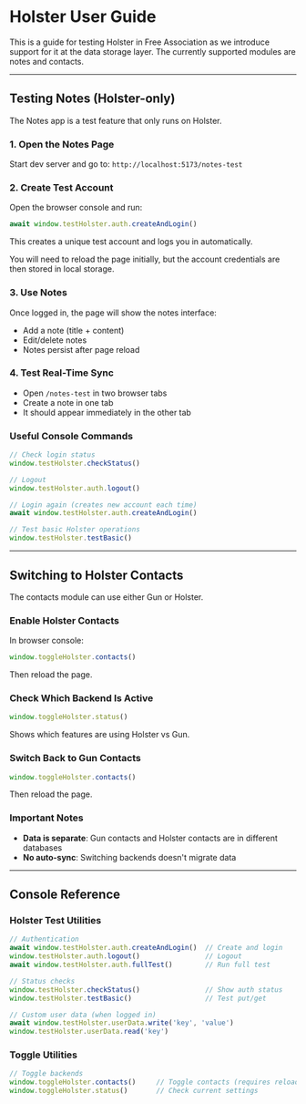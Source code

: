 # Holster User Guide

This is a guide for testing Holster in Free Association as we
introduce support for it at the data storage layer. The currently
supported modules are notes and contacts.

---

## Testing Notes (Holster-only)

The Notes app is a test feature that only runs on Holster.

### 1. Open the Notes Page

Start dev server and go to: `http://localhost:5173/notes-test`

### 2. Create Test Account

Open the browser console and run:

```javascript
await window.testHolster.auth.createAndLogin()
```

This creates a unique test account and logs you in automatically.

You will need to reload the page initially, but the account credentials
are then stored in local storage.

### 3. Use Notes

Once logged in, the page will show the notes interface:
- Add a note (title + content)
- Edit/delete notes
- Notes persist after page reload

### 4. Test Real-Time Sync

- Open `/notes-test` in two browser tabs
- Create a note in one tab
- It should appear immediately in the other tab

### Useful Console Commands

```javascript
// Check login status
window.testHolster.checkStatus()

// Logout
window.testHolster.auth.logout()

// Login again (creates new account each time)
await window.testHolster.auth.createAndLogin()

// Test basic Holster operations
window.testHolster.testBasic()
```

---

## Switching to Holster Contacts

The contacts module can use either Gun or Holster.

### Enable Holster Contacts

In browser console:

```javascript
window.toggleHolster.contacts()
```

Then reload the page.

### Check Which Backend Is Active

```javascript
window.toggleHolster.status()
```

Shows which features are using Holster vs Gun.

### Switch Back to Gun Contacts

```javascript
window.toggleHolster.contacts()
```

Then reload the page.

### Important Notes

- **Data is separate**: Gun contacts and Holster contacts are in different databases
- **No auto-sync**: Switching backends doesn't migrate data

---

## Console Reference

### Holster Test Utilities

```javascript
// Authentication
await window.testHolster.auth.createAndLogin()  // Create and login
window.testHolster.auth.logout()                // Logout
await window.testHolster.auth.fullTest()        // Run full test

// Status checks
window.testHolster.checkStatus()                // Show auth status
window.testHolster.testBasic()                  // Test put/get

// Custom user data (when logged in)
await window.testHolster.userData.write('key', 'value')
window.testHolster.userData.read('key')
```

### Toggle Utilities

```javascript
// Toggle backends
window.toggleHolster.contacts()     // Toggle contacts (requires reload)
window.toggleHolster.status()       // Check current settings
```
